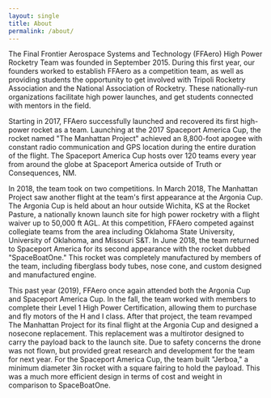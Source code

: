 ```yaml
---
layout: single
title: About
permalink: /about/
---
```


The Final Frontier Aerospace Systems and Technology (FFAero) High Power Rocketry Team was founded in September 2015. During this first year, our founders worked to establish FFAero as a competition team, as well as providing students the opportunity to get involved with Tripoli Rocketry Association and the National Association of Rocketry. These nationally-run organizations facilitate high power launches, and get students connected with mentors in the field. 

Starting in 2017, FFAero successfully launched and recovered its first high-power rocket as a team. Launching at the 2017 Spaceport America Cup, the rocket named "The Manhattan Project" achieved an 8,800-foot apogee with constant radio communication and GPS location during the entire duration of the flight. The Spaceport America Cup hosts over 120 teams every year from around the globe at Spaceport America outside of Truth or Consequences, NM. 

In 2018, the team took on two competitions. In March 2018, The Manhattan Project saw another flight at the team's first appearance at the Argonia Cup. The Argonia Cup is held about an hour outside Wichita, KS at the Rocket Pasture, a nationally known launch site for high power rocketry with a flight waiver up to 50,000 ft AGL. At this competition, FFAero competed against collegiate teams from the area including Oklahoma State University, University of Oklahoma, and Missouri S&T. In June 2018, the team returned to Spaceport America for its second appearance with the rocket dubbed "SpaceBoatOne." This rocket was completely manufactured by members of the team, including fiberglass body tubes, nose cone, and custom designed and manufactured engine.

This past year (2019), FFAero once again attended both the Argonia Cup and Spaceport America Cup. In the fall, the team worked with members to complete their Level 1 High Power Certification, allowing them to purchase and fly motors of the H and I class. After that project, the team revamped The Manhattan Project for its final flight at the Argonia Cup and designed a nosecone replacement. This replacement was a multirotor designed to carry the payload back to the launch site. Due to safety concerns the drone was not flown, but provided great research and development for the team for next year. For the Spaceport America Cup, the team built "Jerboa," a minimum diameter 3in rocket with a square fairing to hold the payload. This was a much more efficient design in terms of cost and weight in comparison to SpaceBoatOne.


